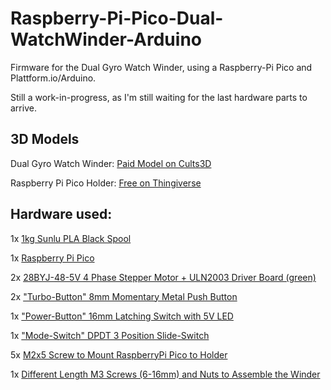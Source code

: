 # Raspberry-Pi-Pico-Dual-WatchWinder-Arduino

Firmware for the Dual Gyro Watch Winder, using a Raspberry-Pi Pico and Plattform.io/Arduino.

Still a work-in-progress, as I'm still waiting for the last hardware parts to arrive.

## 3D Models

Dual Gyro Watch Winder: [Paid Model on Cults3D]( https://cults3d.com/en/3d-model/gadget/dual-gyro-winder-watch-winder-remontoir-montre)

Raspberry Pi Pico Holder: [Free on Thingiverse](https://www.thingiverse.com/thing:4808999/files)


## Hardware used:

1x [1kg Sunlu PLA Black Spool](https://s.click.aliexpress.com/e/_DC6NlZt)

1x [Raspberry Pi Pico](https://amzn.to/3AWCfSs)

2x [28BYJ-48-5V 4 Phase Stepper Motor + ULN2003 Driver Board (green)](https://s.click.aliexpress.com/e/_DFRxmH9)

2x ["Turbo-Button" 8mm Momentary Metal Push Button](https://s.click.aliexpress.com/e/_DFjGEgx)

1x ["Power-Button" 16mm Latching Switch with 5V LED](https://s.click.aliexpress.com/e/_DDz482r)

1x ["Mode-Switch" DPDT 3 Position Slide-Switch](https://s.click.aliexpress.com/e/_DBGtyER)

5x [M2x5 Screw to Mount RaspberryPi Pico to Holder](https://s.click.aliexpress.com/e/_De45Z6F)

1x [Different Length M3 Screws (6-16mm) and Nuts to Assemble the Winder](https://s.click.aliexpress.com/e/_DDPj2g3)